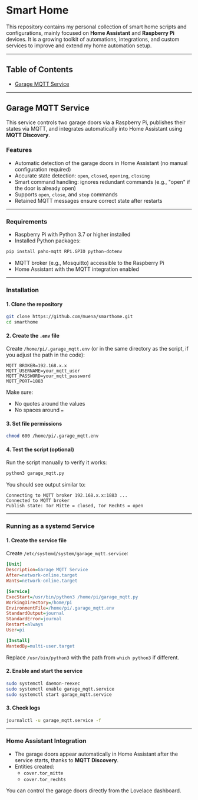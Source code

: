# Smart Home

This repository contains my personal collection of smart home scripts and configurations, mainly focused on **Home Assistant** and **Raspberry Pi** devices.
It is a growing toolkit of automations, integrations, and custom services to improve and extend my home automation setup.

---

## Table of Contents

- [Garage MQTT Service](#garage-mqtt-service)

---

## Garage MQTT Service

This service controls two garage doors via a Raspberry Pi, publishes their states via MQTT, and integrates automatically into Home Assistant using **MQTT Discovery**.

### Features

- Automatic detection of the garage doors in Home Assistant (no manual configuration required)
- Accurate state detection: `open`, `closed`, `opening`, `closing`
- Smart command handling: ignores redundant commands (e.g., "open" if the door is already open)
- Supports `open`, `close`, and `stop` commands
- Retained MQTT messages ensure correct state after restarts

---

### Requirements

- Raspberry Pi with Python 3.7 or higher installed
- Installed Python packages:

```bash
pip install paho-mqtt RPi.GPIO python-dotenv
```

- MQTT broker (e.g., Mosquitto) accessible to the Raspberry Pi
- Home Assistant with the MQTT integration enabled

---

### Installation

#### 1. Clone the repository

```bash
git clone https://github.com/muena/smarthome.git
cd smarthome
```

#### 2. Create the `.env` file

Create `/home/pi/.garage_mqtt.env` (or in the same directory as the script, if you adjust the path in the code):

```
MQTT_BROKER=192.168.x.x
MQTT_USERNAME=your_mqtt_user
MQTT_PASSWORD=your_mqtt_password
MQTT_PORT=1883
```

Make sure:
- No quotes around the values
- No spaces around `=`

#### 3. Set file permissions

```bash
chmod 600 /home/pi/.garage_mqtt.env
```

#### 4. Test the script (optional)

Run the script manually to verify it works:

```bash
python3 garage_mqtt.py
```

You should see output similar to:

```
Connecting to MQTT broker 192.168.x.x:1883 ...
Connected to MQTT broker
Publish state: Tor Mitte = closed, Tor Rechts = open
```

---

### Running as a systemd Service

#### 1. Create the service file

Create `/etc/systemd/system/garage_mqtt.service`:

```ini
[Unit]
Description=Garage MQTT Service
After=network-online.target
Wants=network-online.target

[Service]
ExecStart=/usr/bin/python3 /home/pi/garage_mqtt.py
WorkingDirectory=/home/pi
EnvironmentFile=/home/pi/.garage_mqtt.env
StandardOutput=journal
StandardError=journal
Restart=always
User=pi

[Install]
WantedBy=multi-user.target
```

Replace `/usr/bin/python3` with the path from `which python3` if different.

#### 2. Enable and start the service

```bash
sudo systemctl daemon-reexec
sudo systemctl enable garage_mqtt.service
sudo systemctl start garage_mqtt.service
```

#### 3. Check logs

```bash
journalctl -u garage_mqtt.service -f
```

---

### Home Assistant Integration

- The garage doors appear automatically in Home Assistant after the service starts, thanks to **MQTT Discovery**.
- Entities created:
  - `cover.tor_mitte`
  - `cover.tor_rechts`

You can control the garage doors directly from the Lovelace dashboard.
